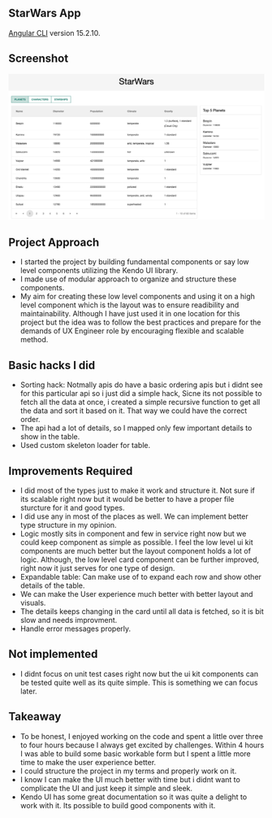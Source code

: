 ## StarWars App

[Angular CLI](https://github.com/angular/angular-cli) version 15.2.10.

## Screenshot

![Planets Page](<src/assets/images/Screen Shot 2023-11-16 at 6.35.03 PM.png>)

## Project Approach
* I started the project by building fundamental components or say low level components utilizing the Kendo UI library.
* I made use of modular approach to organize and structure these components.
* My aim for creating these low level components and using it on a high level component which is the layout was to ensure readibility and maintainability. Although I have just used it in one location for this project but the idea was to follow the best practices and prepare for the demands of UX Engineer role by encouraging flexible and scalable method.

## Basic hacks I did
* Sorting hack: Notmally apis do have a basic ordering apis but i didnt see for this particular api so i just did a simple hack, Sicne its not possible to fetch all the data at once, i created a simple recursive function to get all the data and sort it based on it. That way we could have the correct order. 
* The api had a lot of details, so I mapped only few important details to show in the table.
* Used custom skeleton loader for table.

## Improvements Required
* I did most of the types just to make it work and structure it. Not sure if its scalable right now but it would be better to have a proper file sturcture for it and good types. 
* I did use any in most of the places as well. We can implement better type structure in my opinion.
* Logic mostly sits in component and few in service right now but we could keep component as simple as possible. I feel the low level ui kit components are much better but the layout component holds a lot of logic. Although, the low level card component can be further improved, right now it just serves for one type of design.
* Expandable table: Can make use of to expand each row and show other details of the table. 
* We can make the User experience much better with better layout and visuals.
* The details keeps changing in the card until all data is fetched, so it is bit slow and needs improvment.
* Handle error messages properly.

## Not implemented 
* I didnt focus on unit test cases right now but the ui kit components can be tested quite well as its quite simple. This is something we can focus later.

## Takeaway
* To be honest, I enjoyed working on the code and spent a little over three to four hours because I always get excited by challenges. Within 4 hours I was able to build some basic workable form but I spent a little more time to make the user experience better.
* I could structure the project in my terms and properly work on it. 
* I know I can make the UI much better with time but i didnt want to complicate the UI and just keep it simple and sleek. 
* Kendo UI has some great documentation so it was quite a delight to work with it. Its possible to build good components with it.